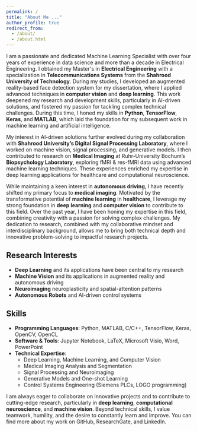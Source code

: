 ```yaml
---
permalink: /
title: "About Me ..."
author_profile: true
redirect_from: 
  - /about/
  - /about.html
---
```


<p style="text-align: justify;">

I am a passionate and dedicated Machine Learning Specialist with over four years of experience in data science and more than a decade in Electrical Engineering. I obtained my Master's in **Electrical Engineering** with a specialization in **Telecommunications Systems** from the **Shahrood University of Technology**. During my studies, I developed an augmented reality-based face detection system for my dissertation, where I applied advanced techniques in **computer vision** and **deep learning**. This work deepened my research and development skills, particularly in AI-driven solutions, and fostered my passion for tackling complex technical challenges. During this time, I honed my skills in **Python**, **TensorFlow**, **Keras**, and **MATLAB**, which laid the foundation for my subsequent work in machine learning and artificial intelligence.

My interest in AI-driven solutions further evolved during my collaboration with **Shahrood University’s Digital Signal Processing Laboratory**, where I worked on machine vision, signal processing, and generative models. I then contributed to research on **Medical Imaging** at Ruhr-University Bochum’s **Biopsychology Laboratory**, exploring fMRI & res-fMRI data using advanced machine learning techniques. These experiences enriched my expertise in deep learning applications for healthcare and computational neuroscience.

While maintaining a keen interest in **autonomous driving**, I have recently shifted my primary focus to **medical imaging**. Motivated by the transformative potential of **machine learning** in **healthcare**, I leverage my strong foundation in **deep learning** and **computer vision** to contribute to this field. Over the past year, I have been honing my expertise in this field, combining creativity with a passion for solving complex challenges. My dedication to research, combined with my collaborative mindset and interdisciplinary background, allows me to bring both technical depth and innovative problem-solving to impactful research projects.

## Research Interests

- **Deep Learning** and its applications have been central to my research
- **Machine Vision** and its applications in augmented reality and autonomous driving
- **Neuroimaging** neuroplasticity and spatial-attention patterns
- **Autonomous Robots** and AI-driven control systems

## Skills

- **Programming Languages**: Python, MATLAB, C/C++, TensorFlow, Keras, OpenCV, OpenCL
- **Software & Tools**: Jupyter Notebook, LaTeX, Microsoft Visio, Word, PowerPoint
- **Technical Expertise**: 
  - Deep Learning, Machine Learning, and Computer Vision
  - Medical Imaging Analysis and Segmentation
  - Signal Processing and Neuroimaging
  - Generative Models and One-shot Learning
  - Control Systems Engineering (Siemens PLCs, LOGO programming)

I am always eager to collaborate on innovative projects and to contribute to cutting-edge research, particularly in **deep learning**, **computational neuroscience**, and **machine vision**. Beyond technical skills, I value teamwork, humility, and the desire to constantly learn and improve. You can find more about my work on GitHub, ResearchGate, and LinkedIn.
</p>
